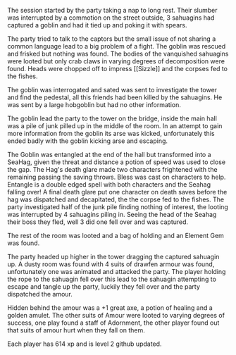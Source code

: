The session started by the party taking a nap to long rest.   Their slumber was interrupted by a commotion on the street outside,  3 sahuagins had captured a goblin and had it tied up and poking it with spears.

The party tried to talk to the captors but the small issue of not sharing a common language lead to a big problem of a fight.  The goblin was rescued and frisked but nothing was found.  The bodies of the vanquished sahuagins were looted but only crab claws in varying degrees of decomposition were found.  Heads were chopped off to impress [[Sizzle]] and the corpses fed to the fishes.

The goblin was interrogated and sated was sent to investigate the tower and find the pedestal, all this friends had been killed by the sahuagins.  He was sent by a large hobgoblin but had no other information.

The goblin lead the party to the tower on the bridge,  inside the main hall was a pile of junk pilled up in the middle of the room.  In an attempt to gain more information from the goblin its arse was kicked, unfortunately this ended badly with the goblin kicking arse and escaping.

The Goblin was entangled at the end of the hall but transformed into  a SeaHag, given the threat and distance a potion of speed was used to close the gap.  The Hag's death glare made two characters frightened with the remaining passing the saving throws.  Bless was cast on characters to help.   Entangle is a double edged spell with both characters and the Seahag falling over!   A final death glare put one character on death saves before the hag was dispatched and decapitated, the the corpse fed to the fishes.  The party investigated half of the junk pile finding nothing of interest,  the looting was interrupted by 4 sahuagins piling in.  Seeing the head of the Seahag their boss they fled, well 3 did one fell over and was captured.

The rest of the room was looted and a bag of holding and an Element Gem was found.

The party headed up higher in the tower dragging the captured sahuagin up.  A dusty room was found with 4 suits of drawfen armour was found, unfortunately  one was animated and attacked the party.  The player holding the rope to the sahuagin fell over this lead to the sahuagin attempting to escape and tangle up the party, luckily they fell over and the party dispatched the amour.

Hidden behind the amour was a +1 great axe, a potion of healing and a golden amulet.   The other suits of Amour were looted to varying degrees of success, one play found a staff of Adornment, the other player found out that suits of amour hurt when they fall on them.

Each player has 614 xp and is level 2 github updated.



